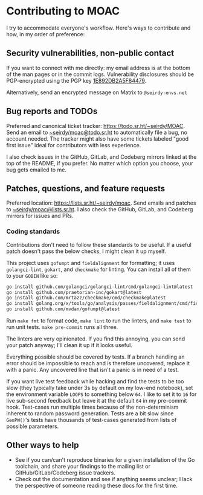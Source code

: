Contributing to MOAC
====================

I try to accommodate everyone's workflow. Here's ways to contribute and how, in my order of preference:

Security vulnerabilities, non-public contact
--------------------------------------------

If you want to connect with me directly: my email address is at the bottom of the man pages or in the commit logs. Vulnerability disclosures should be PGP-encrypted using the PGP key [1E892DB2A5F84479](https://seirdy.one/publickey.asc).

Alternatively, send an encrypted message on Matrix to `@seirdy:envs.net`

Bug reports and TODOs
---------------------

Preferred and canonical ticket tracker: <https://todo.sr.ht/~seirdy/MOAC>. Send an email to [~seirdy/moac@todo.sr.ht](mailto:~seirdy/MOAC@todo.sr.ht) to automatically file a bug, no account needed. The tracker might also have some tickets labeled "good first issue" ideal for contributors with less experience.

I also check issues in the GitHub, GitLab, and Codeberg mirrors linked at the top of the README, if you prefer. No matter which option you choose, your bug gets emailed to me.

Patches, questions, and feature requests
----------------------------------------

Preferred location: <https://lists.sr.ht/~seirdy/moac>. Send emails and patches to [~seirdy/moac@lists.sr.ht](mailto:~seirdy/moac@lists.sr.ht). I also check the GitHub, GitLab, and Codeberg mirrors for issues and PRs.

### Coding standards

Contributions don't need to follow these standards to be useful. If a useful patch doesn't pass the below checks, I might clean it up myself.

This project uses `gofumpt` and `fieldalignment` for formatting; it uses `golangci-lint`, `gokart`, and `checkmake` for linting. You can install all of them to your `GOBIN` like so:

```sh
go install github.com/golangci/golangci-lint/cmd/golangci-lint@latest
go install github.com/praetorian-inc/gokart@latest
go install github.com/mrtazz/checkmake/cmd/checkmake@latest
go install golang.org/x/tools/go/analysis/passes/fieldalignment/cmd/fieldalignment@latest
go install github.com/mvdan/gofumpt@latest
```

Run `make fmt` to format code, `make lint` to run the linters, and `make test` to run unit tests. `make pre-commit` runs all three.

The linters are very opinionated. If you find this annoying, you can send your patch anyway; I'll clean it up if it looks useful.

Everything possible should be covered by tests. If a branch handling an error should be impossible to reach and is therefore uncovered, replace it with a panic. Any uncovered line that isn't a panic is in need of a test.

If you want live test feedback while hacking and find the tests to be too slow (they typically take under 3s by default on my low-end notebook), set the environment variable `LOOPS` to something below `64`. I like to set it to `16` for live sub-second feedback but leave it at the default `64` in my pre-commit hook. Test-cases run multiple times because of the non-determinism inherent to random password generation. Tests are a bit slow since `GenPW()`'s tests have thousands of test-cases generated from lists of possible parameters.

Other ways to help
------------------

- See if you can/can't reproduce binaries for a given installation of the Go toolchain, and share your findings to the mailing list or GitHub/GitLab/Codeberg issue trackers.
- Check out the documentation and see if anything seems unclear; I lack the perspective of someone reading these docs for the first time.

